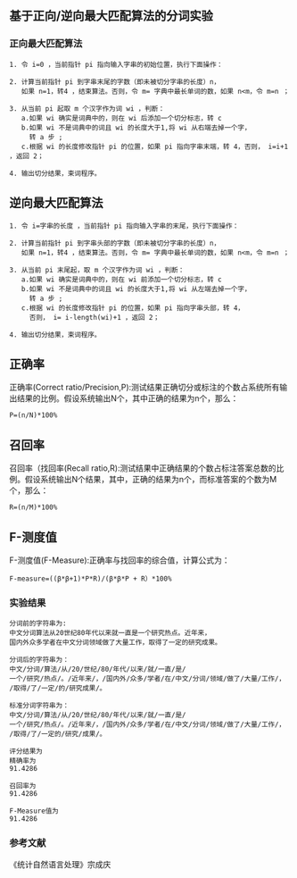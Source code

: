 ## 基于正向/逆向最大匹配算法的分词实验 ##

### 正向最大匹配算法 ###


    1. 令 i=0 ，当前指针 pi 指向输入字串的初始位置，执行下面操作：
   
    2. 计算当前指针 pi 到字串末尾的字数（即未被切分字串的长度）n，
       如果 n=1，转4 ，结束算法。否则，令 m= 字典中最长单词的数，如果 n<m，令 m=n ；
   
	3. 从当前 pi 起取 m 个汉字作为词 wi ，判断：
       a.如果 wi 确实是词典中的，则在 wi 后添加一个切分标志，转 c
   	   b.如果 wi 不是词典中的词且 wi 的长度大于1,将 wi 从右端去掉一个字，
	     转 a 步 ;
       c.根据 wi 的长度修改指针 pi 的位置，如果 pi 指向字串末端，转 4，否则， i=i+1 ，返回 2；

    4. 输出切分结果，束词程序。
    
## 逆向最大匹配算法 ##
	1. 令 i=字串的长度 ，当前指针 pi 指向输入字串的末尾，执行下面操作：
   
    2. 计算当前指针 pi 到字串头部的字数（即未被切分字串的长度）n，
       如果 n=1，转4 ，结束算法。否则，令 m= 字典中最长单词的数，如果 n<m，令 m=n ；
   
	3. 从当前 pi 末尾起，取 m 个汉字作为词 wi ，判断：
       a.如果 wi 确实是词典中的，则在 wi 前添加一个切分标志，转 c
   	   b.如果 wi 不是词典中的词且 wi 的长度大于1,将 wi 从左端去掉一个字，
	     转 a 步 ;
       c.根据 wi 的长度修改指针 pi 的位置，如果 pi 指向字串头部，转 4，
		 否则， i= i-length(wi)+1 ，返回 2；

    4. 输出切分结果，束词程序。

## 正确率 ##
正确率(Correct ratio/Precision,P):测试结果正确切分或标注的个数占系统所有输出结果的比例。假设系统输出N个，其中正确的结果为n个，那么：

    P=(n/N)*100%
## 召回率 ##
召回率（找回率(Recall ratio,R):测试结果中正确结果的个数占标注答案总数的比例。假设系统输出N个结果，其中，正确的结果为n个，而标准答案的个数为M个，那么：

    R=(n/M)*100%
## F-测度值 ##
F-测度值(F-Measure):正确率与找回率的综合值，计算公式为：

    F-measure=((β*β+1)*P*R)/(β*β*P + R）*100%


### 实验结果 ###

    分词前的字符串为:
    中文分词算法从20世纪80年代以来就一直是一个研究热点。近年来，
	国内外众多学者在中文分词领域做了大量工作，取得了一定的研究成果。

    分词后的字符串为：
    中文/分词/算法/从/20/世纪/80/年代/以来/就/一直/是/
	一个/研究/热点/。/近年来/，/国内外/众多/学者/在/中文/分词/领域/做了/大量/工作/，
	/取得/了/一定/的/研究成果/。

    标准分词字符串为：
    中文/分词/算法/从/20/世纪/80/年代/以来/就/一直/是/
	一个/研究/热点/。/近年来/，/国内外/众多/学者/在/中文/分词/领域/做了/大量/工作/，
	/取得/了/一定的/研究/成果/。

    评分结果为
    精确率为
    91.4286

    召回率为
    91.4286

    F-Measure值为
    91.4286

### 参考文献 ###
   《统计自然语言处理》宗成庆 